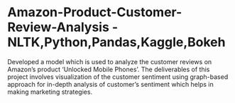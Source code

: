 # Amazon-Product-Customer-Review-Analysis - NLTK,Python,Pandas,Kaggle,Bokeh
Developed a model which is used to analyze the customer reviews on Amazon’s product ‘Unlocked Mobile Phones’. 
The deliverables of this project involves visualization of the customer sentiment using graph-based approach 
for in-depth analysis of customer’s sentiment which helps in making marketing strategies.


